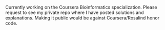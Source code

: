 Currently working on the Coursera Bioinformatics specialization. Please request to see my private repo where I have posted solutions and explanations. Making it public would be against Coursera/Rosalind honor code.

